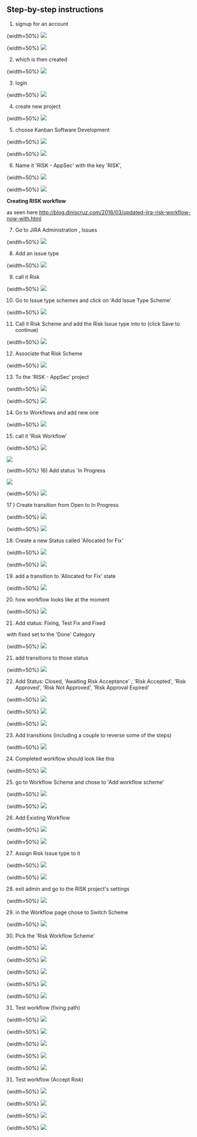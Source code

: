 ## Step-by-step instructions

1) signup for an account

{width=50%}
![](images/3f66f00c-3dc9-11e6-8020-adc9d1ff0dba.png)

{width=50%}
![](images/54a13770-3dc9-11e6-8204-8e589d858acc.png)

2) which is then created

{width=50%}
![](images/5e38eff8-3dc9-11e6-9220-3939d86c936c.png)

3) login

{width=50%}
![](images/381996b4-3dca-11e6-8ee7-c66e81868e8a.png)

4) create new project

{width=50%}
![](images/91abc63e-3dca-11e6-822e-6781143f7c51.png)

5) choose Kanban Software Development

{width=50%}
![](images/a6ba4366-3dca-11e6-814f-7f1d189701fa.png)

{width=50%}
![](images/ca80ff2e-3dca-11e6-9340-7dd576cfabb3.png)

6) Name it 'RISK - AppSec' with the key 'RISK',

{width=50%}
![](images/8a73cbea-3dcb-11e6-876f-b28e07bad7cb.png)

{width=50%}
![](images/5e6864ac-3dcb-11e6-9f6d-c9dbb19295ee.png)

**Creating RISK workflow**

as seen here http://blog.diniscruz.com/2016/03/updated-jira-risk-workflow-now-with.html

7) Go to JIRA Administration , Issues

{width=50%}
![](images/b55a56ee-3dcb-11e6-941d-c6f6b6ab9dc9.png)

8) Add an issue type

{width=50%}
![](images/f35b0678-3dcb-11e6-92c5-9e7d1cf78d16.png)

9) call it Risk

{width=50%}
![](images/10a5c61e-3dcc-11e6-88fc-d87a77f5ef0e.png)

10) Go to Issue type schemes and click on 'Add Issue Type Scheme'

{width=50%}
![](images/6377d62a-3dcc-11e6-99e5-5483017ee580.png)

11) Call it Risk Scheme and add the Risk Issue type into to (click Save to continue)

{width=50%}
![](images/a87773a2-3dcc-11e6-9c7d-1688d84b3ecf.png)

12) Associate that Risk Scheme

{width=50%}
![](images/e522266c-3dcc-11e6-9aca-0f74d539b78c.png)

13) To the 'RISK - AppSec' project

{width=50%}
![](images/ecf41f8a-3dcc-11e6-8531-93c371463acd.png)

{width=50%}
![](images/1ae147f6-3dcd-11e6-9ff0-47cfdcf069ce.png)

14) Go to Workflows and add new one

{width=50%}
![](images/7816a2ae-3dcd-11e6-9a29-3b6b0f7e5c0a.png)

15) call it 'Risk Workflow'

{width=50%}
![](images/8b7a21e0-3dcd-11e6-8dfe-d2dc54af6441.png)

![](images/a06fa9bc-3dcd-11e6-82e9-a42cb425f162.png)

{width=50%}
16) Add status 'In Progress

![](images/dd575028-3dcd-11e6-8b0a-c83b8966d5ea.png)

{width=50%}
![](images/fb52ee16-3dcd-11e6-850c-7dbe99753a4c.png)

17 ) Create transition from Open to In Progress

{width=50%}
![](images/5acfc2e2-3dce-11e6-88a5-f7dd104edea8.png)

{width=50%}
![](images/8d566ed2-3dce-11e6-80d1-f7526e43dd67.png)

18) Create a new Status called 'Allocated for Fix'

{width=50%}
![](images/b447ada8-3dce-11e6-887e-0ebb216149ce.png)

{width=50%}
![](images/cc65c53c-3dce-11e6-8b8e-8573d0746824.png)

19) add a transition to 'Allocated for Fix' state

{width=50%}
![](images/07e7f288-3dcf-11e6-82b2-96487b78e130.png)

20) how workflow looks like at the moment

{width=50%}
![](images/6a8619b0-3dcf-11e6-8e04-22a36ceea5b9.png)

21) Add status: Fixing, Test Fix and Fixed

with fixed set to the 'Done' Category

{width=50%}
![](images/9cfe0c30-3dd0-11e6-9b93-8df66d82e0c9.png)

21) add transitions to those status

{width=50%}
![](images/d7602a48-3dd0-11e6-990b-890168824ebd.png)

22) Add Status: Closed, 'Awaiting Risk Acceptance' , 'Risk Accepted', 'Risk Approved', 'Risk Not Approved', 'Risk Approval Expired'

{width=50%}
![](images/be8a59e8-3dd1-11e6-8075-46ce6c5e252c.png)

{width=50%}
![](images/cc8ef602-3dd1-11e6-8b15-ec88e5a83c5c.png)

{width=50%}
![](images/d5031a2a-3dd1-11e6-9188-aec6a472968d.png)

23) Add transitions (including a couple to reverse some of the steps)

{width=50%}
![](images/a1feba3e-3dd2-11e6-8a5b-28a8224b4d7d.png)

24) Completed workflow should look like this

{width=50%}
![](images/93fc50bc-3dd3-11e6-8646-ae20cc8262b3.png)

25) go to Workflow Scheme and chose to 'Add workflow scheme'

{width=50%}
![](images/d8408fd0-3dd4-11e6-9f1f-d57ce4a11ed8.png)

{width=50%}
![](images/e0dc43aa-3dd4-11e6-841e-61e8e9b0d485.png)

26) Add Existing Workflow

{width=50%}
![](images/02d9969c-3dd5-11e6-8d03-c1bcc9f1aef2.png)

{width=50%}
![](images/0b94ab8c-3dd5-11e6-9255-edb93334f424.png)

27) Assign Risk Issue type to it

{width=50%}
![](images/189871ce-3dd5-11e6-8297-92e037054900.png)

{width=50%}
![](images/2279cc92-3dd5-11e6-8ab3-9cd0a7092e2d.png)

28) exit admin and go to the RISK project's settings

{width=50%}
![](images/8f986b30-3dd5-11e6-8101-58807a9cc582.png)

29) in the Workflow page chose to Switch Scheme

{width=50%}
![](images/b6b3138c-3dd5-11e6-85a5-e5d4d3822d22.png)

30) Pick the 'Risk Workflow Scheme'

{width=50%}
![](images/d1a36520-3dd5-11e6-8630-a0cfa9ed1c9e.png)

{width=50%}
![](images/e232415e-3dd5-11e6-93f0-8ab67da3de18.png)

{width=50%}
![](images/e6d89302-3dd5-11e6-9f97-56850cb52c99.png)

{width=50%}
![](images/f3c14f5a-3dd5-11e6-8568-0ec71265df26.png)

{width=50%}
![](images/fdf2155e-3dd5-11e6-91bc-b9643324e9bd.png)

31) Test workflow (fixing path)

{width=50%}
![](images/290ef1ee-3dd6-11e6-83c3-de50cf0045d0.png)

{width=50%}
![](images/3953bbc0-3dd6-11e6-8574-95bad360819c.png)

{width=50%}
![](images/4d64417a-3dd6-11e6-91ab-0fb4f102f771.png)

{width=50%}
![](images/566f75e6-3dd6-11e6-8735-4c6fdd36fb01.png)

{width=50%}
![](images/6677a814-3dd6-11e6-86d8-8b4a37e3f4aa.png)

31) Test workflow (Accept Risk)

{width=50%}
![](images/ac037160-3dd6-11e6-8283-72bcf317c62d.png)

{width=50%}
![](images/b25a55e2-3dd6-11e6-94a5-06ea7a132635.png)

{width=50%}
![](images/bca1c3b4-3dd6-11e6-8670-48607c345c38.png)

{width=50%}
![](images/c2fc5198-3dd6-11e6-9b5a-03da9bfe529a.png)
